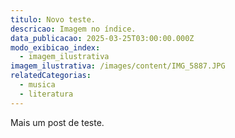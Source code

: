 ```yaml
---
titulo: Novo teste.
descricao: Imagem no índice.
data_publicacao: 2025-03-25T03:00:00.000Z
modo_exibicao_index:
  - imagem_ilustrativa
imagem_ilustrativa: /images/content/IMG_5887.JPG
relatedCategorias:
  - musica
  - literatura
---
```


Mais um post de teste.
